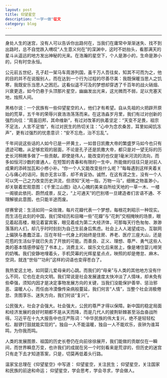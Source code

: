```yaml
---
layout: post
title: 仰望星空
description: "一学一做"征文
category: blog
---
```


---


身处人生的迷宫，没有人可以告诉你出路何在，当我们在庸常中渐渐迷失、找不到出路时，总不自觉跌入喟叹“人生意义何在”的深渊中，这时不妨抬头，看那满天的星斗从遥远的地方发出神秘的光来。在浩瀚的星空下，个人是渺小的，生命是渺小的，只有时空永恒。

公元前五世纪，孔子赶一架马车周游列国，虽千万人吾往矣，知其不可而为之，他的目的并不在说服别人，而在达到一个行为过程的尽善尽美：我既保暖当思人之饥寒，我既安乐当思人之困厄。这看似遥不可及的梦想却穿透了千百年的战火硝烟、兴衰更迭，如今仍悬于头顶那片星空，幽幽发出光来，这光微而不弱，足以充塞天地，烛照人间。

黑格尔说：一个民族有一些仰望星空的人，他们才有希望。自从先祖的火把辟开原始的荒草，五千年的荣辱兴衰浩浩荡荡而来。在这浩淼岁月里，我们有过对创新的强烈向往：“周虽旧邦，其命维新”，有过对改革的执着坚定：“天变不足畏，祖宗不足法，人言不足恤”，有过对民生的热切关注：“心中为念农桑苦，耳里如闻饥冻声”，更有过强烈的忧患意识：“安不忘危，治不忘乱”。

千年间说这些话的人如今已是一抔黄土，一如昔日凯撒大帝的繁盛罗马如今也只有遗迹可瞻。从足够宏观的层面，不论是孔子还是凯撒大帝，都只是对一望无际的历史长河稍微多做了一些贡献。即使是伟人，能改变的也仅是1毫米河流的流向，而多如恒河沙数的普通人，在短暂的青春和有限的一生中，所能做的往往只是对前人成果的添砖加瓦和小修小补。“你一个人又能改变些什么呢？”每每遇到这样夹着关心与痛心的诘问，我亦无言以答，却不肯妥协。诚然，在这有涯之生，没有一个人可以凭一己之力改变历史洪流，但须知“天地一指，万物一马”，细微之物虽渺小，却关联着宏观意图：《千里江山图》动人心魄的美来自所绘天地的一草一木、一楼一阁彼此依托、蔚然成景，反之，“上可通天”的巴别塔一旦建造者们言语不通、不理解彼此意图，也只能半途而废。

缪赛曾说：生活如同一朵玫瑰，每片花瓣代表一个梦想，每根花刺昭示一种现实。而生活在此刻的中国，我们常经历和目睹一些“花瓣”与“花刺”交相掩映的场景，眼见着起高楼，眼见着宴宾客，眼见着成为第二大经济体，可那每天行色匆匆、渺渺落落的人们，却几乎时时刻刻为自己生前身后焦虑。社会上人人渴望成功，互联网上偏狭与愚蠢泛滥，压在年轻一代身上的始终是住房、养老、医疗三座大山，还是花苞的生活似乎就已失去了开放的可能。而善良、正义、理想、尊严、勇气这些人类的基本情感停留在了书本上，消费主义、娱乐文化后来居上，像是堵住婴儿啼哭的奶嘴。我们安静地埋着头，手机荧幕的光辉星星点点，映照的却是倦怠、麻木、空洞，就连“世俗”“功利”这样的词语也变得苍白了。

我热爱这土地，如同婴儿爱母亲的心跳。而我们的“母亲”与人类的其他地方没有什么不同，它也在走向文明。我们常说是社会发展速度太快冲淡了人情味，却未免有些牵强，须知内因才是决定事物发展方向的关键，当我们没能保护善举、惩治邪恶、温暖人心，而任由冷漠像传染病般蔓延，我们何言“人情”，当整个社会消极倦怠、贪图享乐、迷失方向，我们何谈“复兴”。

公民强大，社会才会强大。社会强大，公民的尊严才得以保障。新中国的稳定局面和经济发展的良好时期都不是从天而降，而是几代人的披荆斩棘甚至浴血奋战所得。习近平在十九大报告中也庄严陈词：“中华民族的伟大复兴，绝不是轻轻松松、敲锣打鼓就能实现的”。独自一人不能温暖，独自一人不能欢乐，丧钟为谁耳鸣，为你我而鸣。

人类的发展图景、祖国的历史长卷仍在向前徐徐展开，我们能做的贡献仅在一瞬间，而世界瞬息万变，也许我们的成就在另一个时刻看来是荒谬的，但历史的迷宫只有走下去才知道答案，只是，切莫再低着头行路。

温家宝总理在《仰望星空》中写道：
仰望星空，关注民生；
仰望星空，关注国家和民族的前途和命运；
仰望星空，学会思考，学会寻求，学会做人。